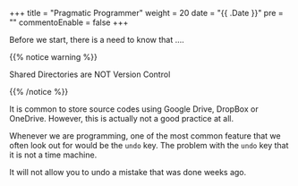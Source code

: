 +++
title = "Pragmatic Programmer"
weight = 20
date = "{{ .Date }}"
pre = "<b></b>"
commentoEnable = false
+++

Before we start, there is a need to know that ....

{{% notice warning %}}

Shared Directories are NOT Version Control

{{% /notice %}}

It is common to store source codes using Google Drive, DropBox or OneDrive. However, this is actually not a good practice at all.

Whenever we are programming, one of the most common feature that we often look out for would be the `undo` key. The problem with the `undo` key that it is not a time machine.

It will not allow you to undo a mistake that was done weeks ago.